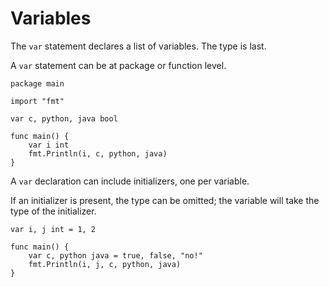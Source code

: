 # Variables

The `var` statement declares a list of variables. The type is last.

A `var` statement can be at package or function level.

```
package main

import "fmt"

var c, python, java bool

func main() {
    var i int
    fmt.Println(i, c, python, java)
}
```

A `var` declaration can include initializers, one per variable.

If an initializer is present, the type can be omitted; the variable will take the type
of the initializer.

```
var i, j int = 1, 2

func main() {
    var c, python java = true, false, "no!"
    fmt.Println(i, j, c, python, java)
}
```
